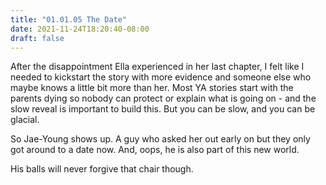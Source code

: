 ```yaml
---
title: "01.01.05 The Date"
date: 2021-11-24T18:20:40-08:00
draft: false
---
```

After the disappointment Ella experienced in her last chapter, I felt like I needed to kickstart the story with more evidence and someone else who maybe knows a little bit more than her. Most YA stories start with the parents dying so nobody can protect or explain what is going on - and the slow reveal is important to build this. But you can be slow, and you can be glacial.

So Jae-Young shows up. A guy who asked her out early on but they only got around to a date now. And, oops, he is also part of this new world.

His balls will never forgive that chair though.